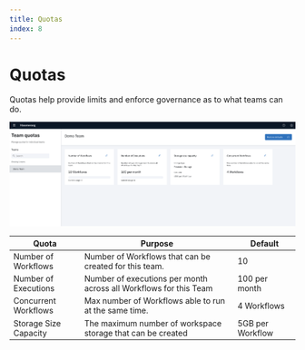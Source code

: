 ```yaml
---
title: Quotas
index: 8
---
```


# Quotas

Quotas help provide limits and enforce governance as to what teams can do.

![Administering Quotas](./assets/img/quotas.png)

| Quota | Purpose | Default | 
| --- | --- | --- |
| Number of Workflows | Number of Workflows that can be created for this team. | 10 |
| Number of Executions | Number of executions per month across all Workflows for this Team | 100 per month |
| Concurrent Workflows | Max number of Workflows able to run at the same time. | 4 Workflows |
| Storage Size Capacity | The maximum number of workspace storage that can be created | 5GB per Workflow |